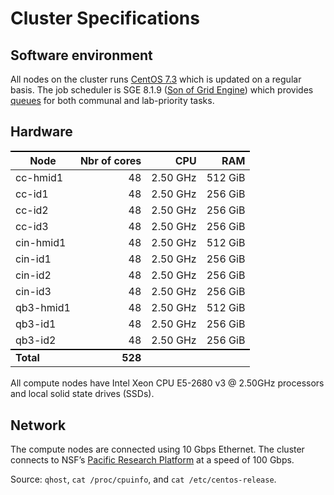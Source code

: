 # Cluster Specifications

## Software environment

All nodes on the cluster runs [CentOS 7.3] which is updated on a regular basis.
The job scheduler is SGE 8.1.9 ([Son of Grid Engine]) which provides [queues](/scheduler/available-queues.html) for both communal and lab-priority tasks.


## Hardware

Node      | Nbr of cores |       CPU |       RAM |
----------|-------------:|----------:|----------:|
cc-hmid1  |           48 |  2.50 GHz |   512 GiB |
cc-id1    |           48 |  2.50 GHz |   256 GiB |
cc-id2    |           48 |  2.50 GHz |   256 GiB |
cc-id3    |           48 |  2.50 GHz |   256 GiB |
cin-hmid1 |           48 |  2.50 GHz |   512 GiB |
cin-id1   |           48 |  2.50 GHz |   256 GiB |
cin-id2   |           48 |  2.50 GHz |   256 GiB |
cin-id3   |           48 |  2.50 GHz |   256 GiB |
qb3-hmid1 |           48 |  2.50 GHz |   512 GiB |
qb3-id1   |           48 |  2.50 GHz |   256 GiB |
qb3-id2   |           48 |  2.50 GHz |   256 GiB |
**Total** |      **528** |           |           |

All compute nodes have Intel Xeon CPU E5-2680 v3 @ 2.50GHz processors and local solid state drives (SSDs).


## Network

The compute nodes are connected using 10 Gbps Ethernet.
The cluster connects to NSF’s [Pacific Research Platform] at a speed of 100 Gbps.


Source: `qhost`, `cat /proc/cpuinfo`, and `cat /etc/centos-release`.


<style>
table {
  margin-top: 2ex;
  margin-bottom: 2ex;
}
tr:last-child { border-top: 2px solid #000; }
</style>

[CentOS 7.3]: https://www.centos.org/
[Son of Grid Engine]: https://arc.liv.ac.uk/trac/SGE
[Pacific Research Platform]: https://ucsdnews.ucsd.edu/pressrelease/nsf_gives_green_light_to_pacific_research_platform
